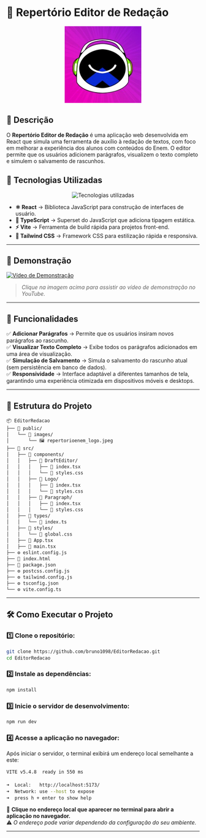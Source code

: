 
# 📖 Repertório Editor de Redação

<p align="center">
  <img src="https://raw.githubusercontent.com/bruno1098/EditorRedacao/main/public/images/repertorioenem_logo.jpeg" alt="Logo do Repertório Editor de Redação" width="200">
</p>

## 📝 Descrição

O **Repertório Editor de Redação** é uma aplicação web desenvolvida em React que simula uma ferramenta de auxílio à redação de textos, com foco em melhorar a experiência dos alunos com conteúdos do Enem. O editor permite que os usuários adicionem parágrafos, visualizem o texto completo e simulem o salvamento de rascunhos.

## 🚀 Tecnologias Utilizadas

<p align="center">
  <img src="https://skillicons.dev/icons?i=react,typescript,vite,tailwindcss" alt="Tecnologias utilizadas">
</p>

- **⚛️ React** → Biblioteca JavaScript para construção de interfaces de usuário.
- **📌 TypeScript** → Superset do JavaScript que adiciona tipagem estática.
- **⚡ Vite** → Ferramenta de build rápida para projetos front-end.
- **🎨 Tailwind CSS** → Framework CSS para estilização rápida e responsiva.

---



## 🎥 Demonstração

[![Vídeo de Demonstração](https://img.youtube.com/vi/Ar_i3pDGZZU/0.jpg)](https://www.youtube.com/watch?v=Ar_i3pDGZZU)

> *Clique na imagem acima para assistir ao vídeo de demonstração no YouTube.*


---

## 🎯 Funcionalidades

✅ **Adicionar Parágrafos** → Permite que os usuários insiram novos parágrafos ao rascunho.  
✅ **Visualizar Texto Completo** → Exibe todos os parágrafos adicionados em uma área de visualização.  
✅ **Simulação de Salvamento** → Simula o salvamento do rascunho atual (sem persistência em banco de dados).  
✅ **Responsividade** → Interface adaptável a diferentes tamanhos de tela, garantindo uma experiência otimizada em dispositivos móveis e desktops.

---

## 📂 Estrutura do Projeto

```
📦 EditorRedacao
├── 📂 public/
│   └── 📂 images/
│       └── 🖼️ repertorioenem_logo.jpeg
├── 📂 src/
│   ├── 📂 components/
│   │   ├── 📂 DraftEditor/
│   │   │   ├── 📜 index.tsx
│   │   │   └── 🎨 styles.css
│   │   ├── 📂 Logo/
│   │   │   ├── 📜 index.tsx
│   │   │   └── 🎨 styles.css
│   │   ├── 📂 Paragraph/
│   │   │   ├── 📜 index.tsx
│   │   │   └── 🎨 styles.css
│   ├── 📂 types/
│   │   └── 📜 index.ts
│   ├── 📂 styles/
│   │   └── 🎨 global.css
│   ├── 📜 App.tsx
│   ├── 📜 main.tsx
├── ⚙️ eslint.config.js
├── 📝 index.html
├── 📜 package.json
├── ⚙️ postcss.config.js
├── ⚙️ tailwind.config.js
├── ⚙️ tsconfig.json
└── ⚙️ vite.config.ts
```

---

## 🛠️ Como Executar o Projeto

### 1️⃣ Clone o repositório:
```bash
git clone https://github.com/bruno1098/EditorRedacao.git
cd EditorRedacao
```

### 2️⃣ Instale as dependências:
```bash
npm install
```

### 3️⃣ Inicie o servidor de desenvolvimento:
```bash
npm run dev
```

### 4️⃣ Acesse a aplicação no navegador:  
Após iniciar o servidor, o terminal exibirá um endereço local semelhante a este:

```bash
VITE v5.4.8  ready in 550 ms

➜  Local:   http://localhost:5173/
➜  Network: use --host to expose
➜  press h + enter to show help
```

🔗 **Clique no endereço local que aparecer no terminal para abrir a aplicação no navegador.**  
⚠️ *O endereço pode variar dependendo da configuração do seu ambiente.*

---



